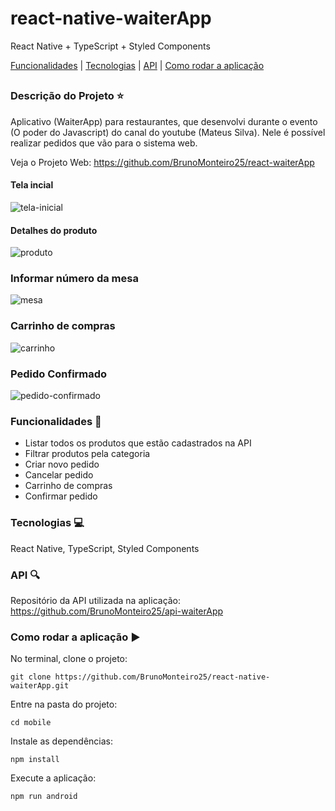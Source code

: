 # react-native-waiterApp
React Native + TypeScript + Styled Components

[Funcionalidades](#funcionalidades-checkered_flag) | [Tecnologias](#tecnologias-computer) | [API](#api-mag) | [Como rodar a aplicação](#como-rodar-a-aplicação-arrow_forward)
##

### Descrição do Projeto :star:

Aplicativo (WaiterApp) para restaurantes, que desenvolvi durante o evento (O poder do Javascript) do canal do youtube (Mateus Silva). 
Nele é possível realizar pedidos que vão para o sistema web.

Veja o Projeto Web: https://github.com/BrunoMonteiro25/react-waiterApp

#### Tela incial

![tela-inicial](https://user-images.githubusercontent.com/98993736/203128750-f2998640-a713-4738-a9a1-3430143a96f2.png)

#### Detalhes do produto

![produto](https://user-images.githubusercontent.com/98993736/203139745-28e191ca-f9e6-441d-8816-31052b261f22.png)

### Informar número da mesa

![mesa](https://user-images.githubusercontent.com/98993736/203140636-817a2abd-ebfa-4987-9a7f-b9235d311db5.png)

### Carrinho de compras

![carrinho](https://user-images.githubusercontent.com/98993736/203141882-ecfd8a99-1484-41e8-9117-4e144d75c93a.png)

### Pedido Confirmado

![pedido-confirmado](https://user-images.githubusercontent.com/98993736/203142271-dc0f6ae0-49af-4b76-9feb-d7941cb136d1.png)


### Funcionalidades :checkered_flag:

- Listar todos os produtos que estão cadastrados na API
- Filtrar produtos pela categoria
- Criar novo pedido
- Cancelar pedido
- Carrinho de compras
- Confirmar pedido

### Tecnologias :computer:

React Native, TypeScript, Styled Components

### API :mag:

Repositório da API utilizada na aplicação: https://github.com/BrunoMonteiro25/api-waiterApp

### Como rodar a aplicação :arrow_forward:

No terminal, clone o projeto: 

```
git clone https://github.com/BrunoMonteiro25/react-native-waiterApp.git
```

Entre na pasta do projeto:  

```
cd mobile
```

Instale as dependências:

```
npm install
```

Execute a aplicação:

```
npm run android
```
